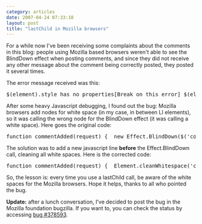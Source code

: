 ```yaml
---
category: articles
date: 2007-04-24 07:33:18
layout: post
title: "lastChild in Mozilla browsers"
---
```


<p>For a while now I've been receiving some complaints about the comments in this blog: people using Mozilla based browsers weren't able to see the BlindDown effect when posting comments, and since they did not receive any other message about the comment being correctly posted, they posted it several times.</p><p>The error message received was this:</p><pre>$(element).style has no properties[Break on this error] $(element).style.height = '0px';effects.js (line 369)</pre><p>After some heavy Javascript debugging, I found out the bug: Mozilla browsers add nodes for white space (in my case, in between LI elements), so it was calling the wrong node for the BlindDown effect (it was calling a white space). Here goes the original code:</p><pre>function commentAdded(request) {  new Effect.BlindDown($('commentList').lastChild);  $('commentform').elements[3].value = '';  $('commentform').elements[3].focus();}</pre><p>The solution was to add a new javascript line <b>before</b> the Effect.BlindDown call, cleaning all white spaces. Here is the corrected code:</p><pre>function commentAdded(request) {  Element.cleanWhitespace('commentList');  new Effect.BlindDown($('commentList').lastChild);  $('commentform').elements[3].value = '';  $('commentform').elements[3].focus();}</pre><p>So, the lesson is: every time you use a lastChild call, be aware of the white spaces for the Mozilla browsers. Hope it helps, thanks to all who pointed the bug.</p><p><b>Update:</b> after a lunch conversation, I've decided to post the bug in the Mozilla foundation bugzilla. If you want to, you can check the status by accessing <a href="https://bugzilla.mozilla.org/show_bug.cgi?id=378593">bug #378593</a>.</p>
